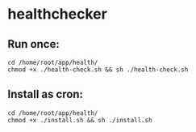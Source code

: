 # healthchecker

## Run once:
```
cd /home/root/app/health/
chmod +x ./health-check.sh && sh ./health-check.sh
```

## Install as cron:
```
cd /home/root/app/health/
chmod +x ./install.sh && sh ./install.sh
```